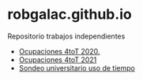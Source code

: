 # robgalac.github.io

Repositorio trabajos independientes

<ul>
<li><a href="https://robgalac.github.io/ocup4toT20">Ocupaciones 4toT 2020.</a></li>
<li><a href="https://robgalac.github.io/ocup4toT21">Ocupaciones 4toT 2021</a></li>
<li><a href="https://dieef-iieg.github.io/UsoTiempo22/EUTEU.html">Sondeo universitario uso de tiempo</a></li>
</ul>
